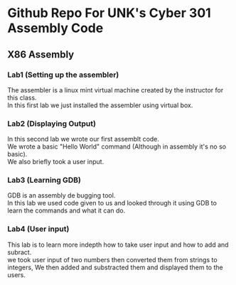 # Github Repo For UNK's Cyber 301 Assembly Code

## X86 Assembly

### Lab1 (Setting up the assembler)
The assembler is a linux mint virtual machine created by the instructor for this class. <br>
In this first lab we just installed the assembler using virtual box.

### Lab2 (Displaying Output)
In this second lab we wrote our first assemblt code. <br>
We wrote a basic "Hello World" command (Although in assembly it's no so basic). <br>
We also briefly took a user input.

### Lab3 (Learning GDB)
GDB is an assembly de bugging tool. <br>
In this lab we used code given to us and looked through it using GDB to learn the commands and what it can do.

### Lab4 (User input)
This lab is to learn more indepth how to take user input and how to add and subract. <br>
we took user input of two numbers then converted them from strings to integers, We then added and substracted them and displayed them to the users.
